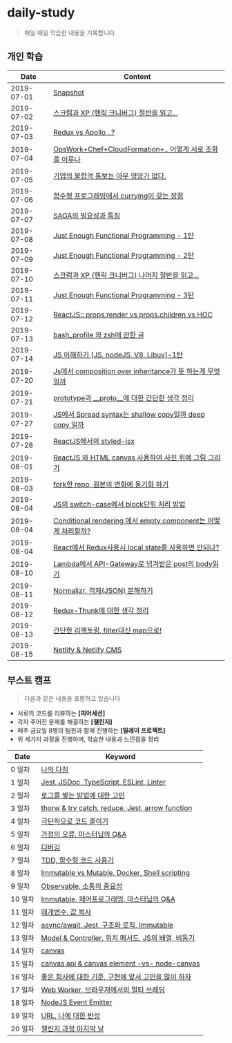 # daily-study
> 매일 매일 학습한 내용을 기록합니다.

## 개인 학습

Date | Content
-----|--------
2019-07-01 | [Snapshot](https://github.com/sukjae/daily-study/blob/master/2019-07-01.md)
2019-07-02 | [스크럼과 XP (헨릭 크니버그) 절반을 읽고...](https://github.com/sukjae/daily-study/blob/master/2019-07-02.md)
2019-07-03 | [Redux vs Apollo ..?](https://github.com/sukjae/daily-study/blob/master/2019-07-03.md)
2019-07-04 | [OpsWork+Chef+CloudFormation+.. 어떻게 서로 조화를 이루나](https://github.com/sukjae/daily-study/blob/master/2019-07-04.md)
2019-07-05 | [기업의 불합격 통보는 아무 영양가 없다.](https://github.com/sukjae/daily-study/blob/master/2019-07-05.md)
2019-07-06 | [함수형 프로그래밍에서 currying이 갖는 장점](https://github.com/sukjae/daily-study/blob/master/2019-07-06.md)
2019-07-07 | [SAGA의 필요성과 특징 ](https://github.com/sukjae/daily-study/blob/master/2019-07-07.md)
2019-07-08 | [Just Enough Functional Programming - 1탄](https://github.com/sukjae/daily-study/blob/master/2019-07-08.md)
2019-07-09 | [Just Enough Functional Programming - 2탄](https://github.com/sukjae/daily-study/blob/master/2019-07-09.md)
2019-07-10 | [스크럼과 XP (헨릭 크니버그) 나머지 절반을 읽고...](https://github.com/sukjae/daily-study/blob/master/2019-07-10.md)
2019-07-11 | [Just Enough Functional Programming - 3탄](https://github.com/sukjae/daily-study/blob/master/2019-07-11.md)
2019-07-12 | [ReactJS:: props.render vs props.children vs HOC](https://github.com/sukjae/daily-study/blob/master/2019-07-12.md)
2019-07-13 | [bash_profile 와 zsh에 관한 글](https://github.com/sukjae/daily-study/blob/master/2019-07-13.md)
2019-07-14 | [JS 이해하기 [JS, nodeJS, V8, Libuv]-1탄](https://github.com/sukjae/daily-study/blob/master/2019-07-14.md)
2019-07-20 | [Js에서 composition over inheritance가 뜻 하는게 무엇일까](https://github.com/sukjae/daily-study/blob/master/2019-07-20.md)
2019-07-21 | [prototype과 __proto__에 대한 간단한 생각 정리](https://github.com/sukjae/daily-study/blob/master/2019-07-21.md)
2019-07-27 | [JS에서 Spread syntax는 shallow copy일까 deep copy 일까](https://github.com/sukjae/daily-study/blob/master/2019-07-27.md)
2019-07-28 | [ReactJS에서의 styled-jsx](https://github.com/sukjae/daily-study/blob/master/2019-07-28.md)
2019-08-01 | [ReactJS 와 HTML canvas 사용하여 사진 위에 그림 그리기](https://github.com/sukjae/daily-study/blob/master/2019-08-01.md)
2019-08-03 | [fork한 repo, 원본의 변화에 동기화 하기](https://github.com/sukjae/daily-study/blob/master/2019-08-03.md)
2019-08-04 | [JS의 switch-case에서 block단위 처리 방법](https://github.com/sukjae/daily-study/blob/master/2019-08-04-1.md)
2019-08-04 | [Conditional rendering 에서 empty component는 어떻게 처리할까?](https://github.com/sukjae/daily-study/blob/master/2019-08-04-2.md)
2019-08-04 | [React에서 Redux사용시 local state를 사용하면 안되나?](https://github.com/sukjae/daily-study/blob/master/2019-08-04-3.md)
2019-08-10 | [Lambda에서 API-Gateway로 넘겨받은 post의 body읽기](https://github.com/sukjae/daily-study/blob/master/2019-08-10.md)
2019-08-11 | [Normalizr, 객체(JSON) 분해하기](https://github.com/sukjae/daily-study/blob/master/2019-08-11.md)
2019-08-12 | [Redux-Thunk에 대한 생각 정리](https://github.com/sukjae/daily-study/blob/master/2019-08-12.md)
2019-08-13 | [간단한 리펙토링, filter대신 map으로!](https://github.com/sukjae/daily-study/blob/master/2019-08-13.md)
2019-08-15 | [Netlify & Netlify CMS](https://github.com/sukjae/daily-study/blob/master/2019-08-15.md)

## 부스트 캠프

> 다음과 같은 내용을 포함하고 있습니다
- 서로의 코드를 리뷰하는 **[피어세션]**
- 각자 주어진 문제를 해결하는 **[챌린지]**
- 매주 금요일 8명의 팀원과 함께 진행하는 **[릴레이 프로젝트]**
- 위 세가지 과정을 진행하며, 학습한 내용과 느낀점을 정리

Date | Keyword
-----|--------
0 일차 | [나의 다짐](https://github.com/sukjae/daily-study/blob/master/boost-camp/README.md)
1 일차 | [Jest, JSDoc, TypeScript, ESLint, Linter](https://github.com/sukjae/daily-study/blob/master/boost-camp/day-1.md)
2 일차 | [로그를 쌓는 방법에 대한 고민](https://github.com/sukjae/daily-study/blob/master/boost-camp/day-2.md)
3 일차 | [thorw & try catch, reduce, Jest, arrow function](https://github.com/sukjae/daily-study/blob/master/boost-camp/day-3.md)
4 일차 | [극단적으로 코드 줄이기](https://github.com/sukjae/daily-study/blob/master/boost-camp/day-4.md)
5 일차 | [가정의 오류, 마스터님의 Q&A](https://github.com/sukjae/daily-study/blob/master/boost-camp/day-5.md)
6 일차 | [디버깅](https://github.com/sukjae/daily-study/blob/master/boost-camp/day-6.md)
7 일차 | [TDD, 함수형 코드 사용기](https://github.com/sukjae/daily-study/blob/master/boost-camp/day-7.md)
8 일차 | [Immutable vs Mutable, Docker, Shell scripting](https://github.com/sukjae/daily-study/blob/master/boost-camp/day-8.md)
9 일차 | [Observable, 소통의 중요성](https://github.com/sukjae/daily-study/blob/master/boost-camp/day-9.md)
10 일차 | [Immutable, 페어프로그래밍, 마스터님의 Q&A](https://github.com/sukjae/daily-study/blob/master/boost-camp/day-10.md)
11 일차 | [매개변수, 값 복사](https://github.com/sukjae/daily-study/blob/master/boost-camp/day-11.md)
12 일차 | [async/await, Jest, 구조와 로직, Immutable](https://github.com/sukjae/daily-study/blob/master/boost-camp/day-12.md)
13 일차 | [Model & Controller, 위치 메서드, JS의 배열, 비동기](https://github.com/sukjae/daily-study/blob/master/boost-camp/day-13.md)
14 일차 | [canvas](https://github.com/sukjae/daily-study/blob/master/boost-camp/day-14.md)
15 일차 | [canvas api & canvas element -vs- node-canvas](https://github.com/sukjae/daily-study/blob/master/boost-camp/day-15.md)
16 일차 | [좋은 회사에 대한 기준, 구현에 앞서 고민을 많이 하자 ](https://github.com/sukjae/daily-study/blob/master/boost-camp/day-16.md)
17 일차 | [Web Worker, 브라우저에서의 멀티 쓰레딩](https://github.com/sukjae/daily-study/blob/master/boost-camp/day-17.md)
18 일차 | [NodeJS Event Emitter](https://github.com/sukjae/daily-study/blob/master/boost-camp/day-18.md)
19 일차 | [URL, 나에 대한 반성](https://github.com/sukjae/daily-study/blob/master/boost-camp/day-19/day-19-18388f84-8ba7-45ab-84df-37dcf7307f6d.md)
20 일차 | [챌린지 과정 마지막 날](https://github.com/sukjae/daily-study/blob/master/boost-camp/day-20.md)
